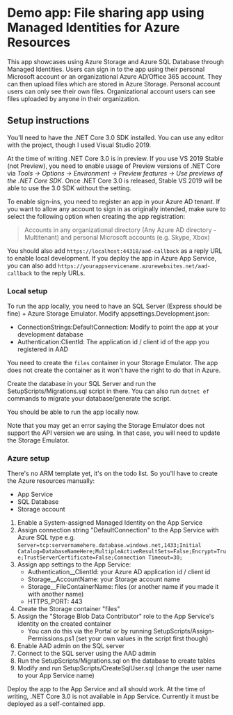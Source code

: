 # Demo app: File sharing app using Managed Identities for Azure Resources

This app showcases using Azure Storage and Azure SQL Database through Managed Identities.
Users can sign in to the app using their personal Microsoft account or an organizational Azure AD/Office 365 account.
They can then upload files which are stored in Azure Storage.
Personal account users can only see their own files.
Organizational account users can see files uploaded by anyone in their organization.

## Setup instructions

You'll need to have the .NET Core 3.0 SDK installed.
You can use any editor with the project, though I used Visual Studio 2019.

At the time of writing .NET Core 3.0 is in preview.
If you use VS 2019 Stable (not Preview), you need to enable usage of Preview versions of .NET Core
via *Tools -> Options -> Environment -> Preview features -> Use previews of the .NET Core SDK*.
Once .NET Core 3.0 is released, Stable VS 2019 will be able to use the 3.0 SDK without the setting.

To enable sign-ins, you need to register an app in your Azure AD tenant.
If you want to allow any account to sign in as originally intended,
make sure to select the following option when creating the app registration:

> Accounts in any organizational directory (Any Azure AD directory - Multitenant) and personal Microsoft accounts (e.g. Skype, Xbox)

You should also add `https://localhost:44318/aad-callback` as a reply URL to enable local development.
If you deploy the app in Azure App Service, you can also add `https://yourappservicename.azurewebsites.net/aad-callback` to the reply URLs.

### Local setup

To run the app locally, you need to have an SQL Server (Express should be fine) + Azure Storage Emulator.
Modify appsettings.Development.json:

- ConnectionStrings:DefaultConnection: Modify to point the app at your development database
- Authentication:ClientId: The application id / client id of the app you registered in AAD

You need to create the `files` container in your Storage Emulator.
The app does not create the container as it won't have the right to do that in Azure.

Create the database in your SQL Server and run the SetupScripts/Migrations.sql script in there.
You can also run `dotnet ef` commands to migrate your database/generate the script.

You should be able to run the app locally now.

Note that you may get an error saying the Storage Emulator does not support
the API version we are using.
In that case, you will need to update the Storage Emulator.

### Azure setup

There's no ARM template yet, it's on the todo list.
So you'll have to create the Azure resources manually:

- App Service
- SQL Database
- Storage account

1. Enable a System-assigned Managed Identity on the App Service
1. Assign connection string "DefaultConnection" to the App Service with Azure SQL type e.g. `Server=tcp:servernamehere.database.windows.net,1433;Initial Catalog=DatabaseNameHere;MultipleActiveResultSets=False;Encrypt=True;TrustServerCertificate=False;Connection Timeout=30;`
1. Assign app settings to the App Service:
   - Authentication__ClientId: your Azure AD application id / client id
   - Storage__AccountName: your Storage account name
   - Storage__FileContainerName: files (or another name if you made it with another name)
   - HTTPS_PORT: 443
1. Create the Storage container "files"
1. Assign the "Storage Blob Data Contributor" role to the App Service's identity on the created container
   - You can do this via the Portal or by running SetupScripts/Assign-Permissions.ps1 (set your own values in the script first though)
1. Enable AAD admin on the SQL server
1. Connect to the SQL server using the AAD admin
1. Run the SetupScripts/Migrations.sql on the database to create tables
1. Modify and run SetupScripts/CreateSqlUser.sql (change the user name to your App Service name)

Deploy the app to the App Service and all should work.
At the time of writing, .NET Core 3.0 is not available in App Service.
Currently it must be deployed as a self-contained app.
